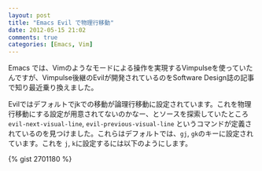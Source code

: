 ```yaml
---
layout: post
title: "Emacs Evil で物理行移動"
date: 2012-05-15 21:02
comments: true
categories: [Emacs, Vim]
---
```

Emacs では、Vimのようなモードによる操作を実現するVimpulseを使っていたんですが、Vimpulse後継のEvilが開発されているのをSoftware Design誌の記事で知り最近乗り換えました。

<!-- more -->

Evilではデフォルトでjkでの移動が論理行移動に設定されています。これを物理行移動にする設定が用意されてないのかなー、とソースを探索していたところ `evil-next-visual-line`, `evil-previous-visual-line` というコマンドが定義されているのを見つけました。これらはデフォルトでは、`gj`, `gk`のキーに設定されています。これを `j`, `k`に設定するには以下のようにします。

{% gist 2701180 %}
